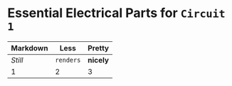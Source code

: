 # Essential Electrical Parts for `Circuit 1`

Markdown | Less | Pretty
--- | --- | ---
*Still* | `renders` | **nicely**
1 | 2 | 3
